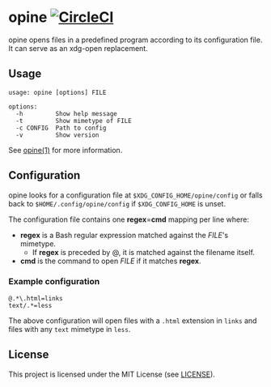 # opine [![CircleCI](https://circleci.com/gh/jcrd/opine.svg?style=svg)](https://circleci.com/gh/jcrd/opine)

opine opens files in a predefined program according to its configuration file.
It can serve as an xdg-open replacement.

## Usage

```
usage: opine [options] FILE

options:
  -h         Show help message
  -t         Show mimetype of FILE
  -c CONFIG  Path to config
  -v         Show version
```

See [opine(1)](man/opine.1.pod) for more information.

## Configuration

opine looks for a configuration file at `$XDG_CONFIG_HOME/opine/config`
or falls back to `$HOME/.config/opine/config` if `$XDG_CONFIG_HOME` is unset.

The configuration file contains one **regex**=**cmd** mapping per line where:

* **regex** is a Bash regular expression matched against the *FILE*'s mimetype.
    * If **regex** is preceded by @, it is matched against the filename itself.
* **cmd** is the command to open *FILE* if it matches **regex**.

### Example configuration

```
@.*\.html=links
text/.*=less
```

The above configuration will open files with a `.html` extension in `links`
and files with any `text` mimetype in `less`.

## License

This project is licensed under the MIT License (see [LICENSE](LICENSE)).

